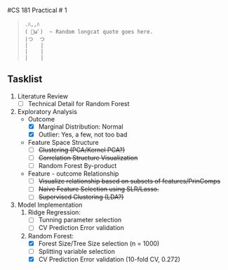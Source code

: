 #CS 181 Practical # 1

> 
>     .ﾊ,,ﾊ
>     ( ﾟωﾟ)  ~ Random longcat quote goes here.
>     |つ  つ
>     |    |
>     |    |
>     |    |

## Tasklist

1. Literature Review
	- [ ] Technical Detail for Random Forest

2. Exploratory Analysis
	* Outcome 
		- [x] Marginal Distribution: Normal
		- [x] Outlier: Yes, a few, not too bad
	* Feature Space Structure
		- [ ] ~~Clustering (PCA/Kernel PCA?)~~
		- [ ] ~~Correlation Structure Visualization~~
		- [ ] Random Forest By-product
	* Feature - outcome Relationship
		- [ ] ~~Visualize relationship based on subsets of features/PrinComps~~
		- [ ] ~~Naive Feature Selection using SLR/Lasso.~~
		- [ ] ~~Supervised Clustering (LDA?)~~
3. Model Implementation
	1. Ridge Regression:
		- [ ] Tunning parameter selection
		- [ ] CV Prediction Error validation
	2. Random Forest:
		- [x] Forest Size/Tree Size selection (n = 1000)
		- [ ] Splitting variable selection
		- [x] CV Prediction Error validation (10-fold CV, 0.272)
